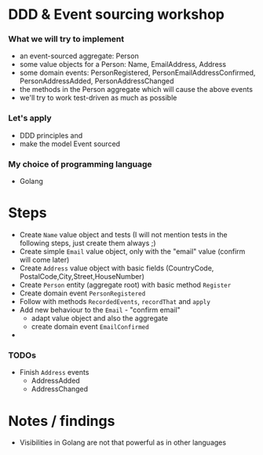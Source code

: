 # DDD & Event sourcing workshop

### What we will try to implement
* an event-sourced aggregate: Person
* some value objects for a Person: Name, EmailAddress, Address
* some domain events: PersonRegistered, PersonEmailAddressConfirmed, PersonAddressAdded, PersonAddressChanged
* the methods in the Person aggregate which will cause the above events
* we'll try to work test-driven as much as possible

### Let's apply 
 * DDD principles and 
 * make the model Event sourced

### My choice of programming language
 * Golang

# Steps
 * Create `Name` value object and tests (I will not mention tests in the following steps, just create them always ;)
 * Create simple `Email` value object, only with the "email" value (confirm will come later)
 * Create `Address` value object with basic fields (CountryCode, PostalCode,City,Street,HouseNumber)
 * Create `Person` entity (aggregate root) with basic method `Register`
 * Create domain event `PersonRegistered`
 * Follow with methods `RecordedEvents`, `recordThat` and `apply`
 * Add new behaviour to the `Email` - "confirm email" 
   * adapt value object and also the aggregate
   * create domain event `EmailConfirmed`
 * 
 
### TODOs
 * Finish `Address` events 
   * AddressAdded
   * AddressChanged
  
  
# Notes / findings
 * Visibilities in Golang are not that powerful as in other languages
 